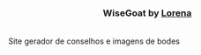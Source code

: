 

  <h3 align="center">WiseGoat by <a href="https://github.com/Lorenalgm">Lorena</a></h3>
 <br />
    Site gerador de conselhos e imagens de bodes

 


